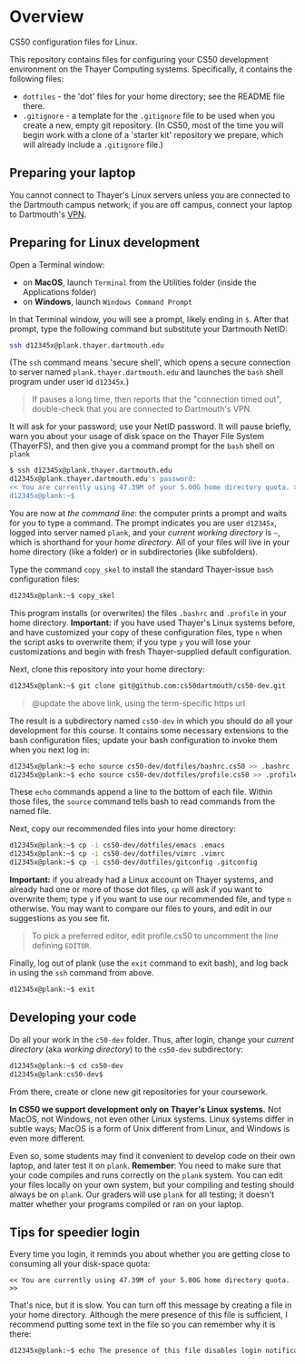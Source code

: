 # Overview

CS50 configuration files for Linux.

This repository contains files for configuring your CS50 development environment on the Thayer Computing systems.
Specifically, it contains the following files:

* `dotfiles` - the 'dot' files for your home directory; see the README file there.
* `.gitignore` - a template for the `.gitignore` file to be used when you create a new, empty git repository.
(In CS50, most of the time you will begin work with a clone of a 'starter kit' repository we prepare, which will already include a `.gitignore` file.)

## Preparing your laptop

You cannot connect to Thayer's Linux servers unless you are connected to the Dartmouth campus network; if you are off campus, connect your laptop to Dartmouth's [VPN](https://services.dartmouth.edu/TDClient/1806/Portal/KB/?CategoryID=13404).

## Preparing for Linux development

Open a Terminal window:

* on **MacOS**, launch `Terminal` from the Utilities folder (inside the Applications folder)
* on **Windows**, launch `Windows Command Prompt`

In that Terminal window, you will see a prompt, likely ending in `$`.  After that prompt, type the following command but substitute your Dartmouth NetID:

```bash
ssh d12345x@plank.thayer.dartmouth.edu
```

(The `ssh` command means 'secure shell', which opens a secure connection to server named `plank.thayer.dartmouth.edu` and launches the `bash` shell program under user id `d12345x`.)

> If pauses a long time, then reports that the "connection timed out", double-check that you are connected to Dartmouth's VPN.

It will ask for your password; use your NetID password.
It will pause briefly, warn you about your usage of disk space on the Thayer File System (ThayerFS), and then give you a command prompt for the `bash` shell on `plank`

```bash
$ ssh d12345x@plank.thayer.dartmouth.edu
d12345x@plank.thayer.dartmouth.edu's password:
<< You are currently using 47.39M of your 5.00G home directory quota. >>
d12345x@plank:~$
```

You are now at *the command line*: the computer prints a prompt and waits for you to type a command.
The prompt indicates you are user `d12345x`, logged into server named `plank`, and your *current working directory* is `~`, which is shorthand for your *home directory*.
All of your files will live in your home directory (like a folder) or in subdirectories (like subfolders).

Type the command `copy_skel` to install the standard Thayer-issue `bash` configuration files:

```bash
d12345x@plank:~$ copy_skel
```

This program installs (or overwrites) the files  `.bashrc` and `.profile` in your home directory.
**Important:** if you have used Thayer's Linux systems before, and have customized your copy of these configuration files, type `n` when the script asks to overwrite them; if you type `y` you will lose your customizations and begin with fresh Thayer-supplied default configuration.

Next, clone this repository into your home directory:

```bash
d12345x@plank:~$ git clone git@github.com:cs50dartmouth/cs50-dev.git 
```

>@update the above link, using the term-specific https url

The result is a subdirectory named `cs50-dev` in which you should do all your development for this course.
It contains some necessary extensions to the bash configuration files; update your bash configuration to invoke them when you next log in:

```bash
d12345x@plank:~$ echo source cs50-dev/dotfiles/bashrc.cs50 >> .bashrc
d12345x@plank:~$ echo source cs50-dev/dotfiles/profile.cs50 >> .profile
```

These `echo` commands append a line to the bottom of each file.
Within those files, the `source` command tells bash to read commands from the named file.

Next, copy our recommended files into your home directory:

```bash
d12345x@plank:~$ cp -i cs50-dev/dotfiles/emacs .emacs
d12345x@plank:~$ cp -i cs50-dev/dotfiles/vimrc .vimrc
d12345x@plank:~$ cp -i cs50-dev/dotfiles/gitconfig .gitconfig
```

**Important:** if you already had a Linux account on Thayer systems, and already had one or more of those dot files, `cp` will ask if you want to overwrite them; type `y` if you want to use our recommended file, and type `n` otherwise.
You may want to compare our files to yours, and edit in our suggestions as you see fit.

> To pick a preferred editor, edit profile.cs50 to uncomment the line defining `EDITOR`.

Finally, log out of plank (use the `exit` command to exit bash), and log back in using the `ssh` command from above.

```bash
d12345x@plank:~$ exit
```

## Developing your code

Do all your work in the `c50-dev` folder.
Thus, after login, change your *current directory* (aka *working directory*) to the `cs50-dev` subdirectory:

```bash
d12345x@plank:~$ cd cs50-dev
d12345x@plank:cs50-dev$ 
```

From there, create or clone new git repositories for your coursework.

**In CS50 we support development only on Thayer's Linux systems.**
Not MacOS, not Windows, not even other Linux systems.
Linux systems differ in subtle ways; MacOS is a form of Unix different from Linux, and Windows is even more different.

Even so, some students may find it convenient to develop code on their own laptop, and later test it on `plank`.
**Remember**: You need to make sure that your code compiles and runs correctly on the `plank` system.
You can edit your files locally on your own system, but your compiling and testing should always be on `plank`.
Our graders will use `plank` for all testing; it doesn't matter whether your programs compiled or ran on your laptop.

## Tips for speedier login

Every time you login, it reminds you about whether you are getting close to consuming all your disk-space quota:

```
<< You are currently using 47.39M of your 5.00G home directory quota. >>
```

That's nice, but it is slow.
You can turn off this message by creating a file in your home directory.
Although the mere presence of this file is sufficient, I recommend putting some text in the file so you can remember why it is there:

```bash
d12345x@plank:~$ echo The presence of this file disables login notification of your disk-quota usage. >  ~/.notfsquota
```
